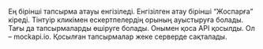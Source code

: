 Ең бірінші тапсырма атауы енгізіледі. 
Енгізілген атау бірінші “Жоспарға” кіреді. 
Тінтуір кликімен ескертпелердің орының ауыстыруға болады.
Тағы да тапсырмаларды өшіруге болады. 
Онымен қоса API қосылды. 
Ол – mockapi.io. 
Қосылған тапсырмалар жеке серверде сақталады. 
